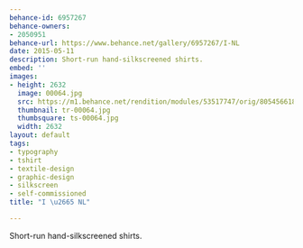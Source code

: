 ```yaml
---
behance-id: 6957267
behance-owners:
- 2050951
behance-url: https://www.behance.net/gallery/6957267/I-NL
date: 2015-05-11
description: Short-run hand-silkscreened shirts.
embed: ''
images:
- height: 2632
  image: 00064.jpg
  src: https://m1.behance.net/rendition/modules/53517747/orig/805456618027ed8b576e46a37f8ae7d3.jpg
  thumbnail: tr-00064.jpg
  thumbsquare: ts-00064.jpg
  width: 2632
layout: default
tags:
- typography
- tshirt
- textile-design
- graphic-design
- silkscreen
- self-commissioned
title: "I \u2665 NL"

---
```


Short-run hand-silkscreened shirts.
